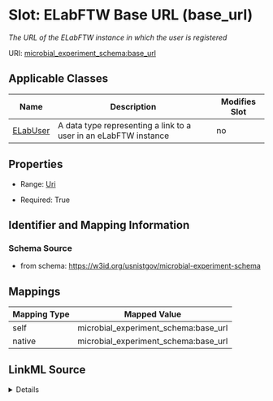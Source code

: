 

# Slot: ELabFTW Base URL (base_url)




_The URL of the ELabFTW instance in which the user is registered_







URI: [microbial_experiment_schema:base_url](https://w3id.org/usnistgov/microbial-experiment-schema/base_url)



<!-- no inheritance hierarchy -->





## Applicable Classes

| Name | Description | Modifies Slot |
| --- | --- | --- |
| [ELabUser](ELabUser.md) | A data type representing a link to a user in an eLabFTW instance |  no  |







## Properties

* Range: [Uri](Uri.md)

* Required: True





## Identifier and Mapping Information







### Schema Source


* from schema: https://w3id.org/usnistgov/microbial-experiment-schema




## Mappings

| Mapping Type | Mapped Value |
| ---  | ---  |
| self | microbial_experiment_schema:base_url |
| native | microbial_experiment_schema:base_url |




## LinkML Source

<details>
```yaml
name: base_url
description: The URL of the ELabFTW instance in which the user is registered
title: ELabFTW Base URL
from_schema: https://w3id.org/usnistgov/microbial-experiment-schema
rank: 1000
alias: base_url
owner: ELabUser
domain_of:
- ELabUser
range: uri
required: true

```
</details>